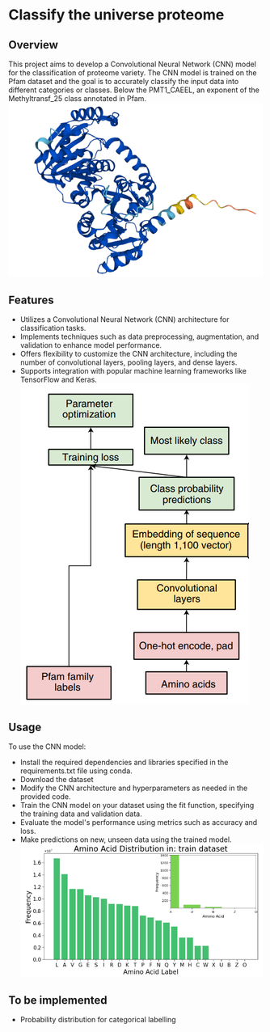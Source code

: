 # Classify the universe proteome
## Overview
This project aims to develop a Convolutional Neural Network (CNN) model for the classification of proteome variety. The CNN model is trained on the Pfam dataset and the goal is to accurately classify the input data into different categories or classes. Below the PMT1_CAEEL, an exponent of the Methyltransf_25 class annotated in Pfam.
![Screenshot](PMT1_CAEEL.png)

## Features
- Utilizes a Convolutional Neural Network (CNN) architecture for classification tasks.
- Implements techniques such as data preprocessing, augmentation, and validation to enhance model performance.
- Offers flexibility to customize the CNN architecture, including the number of convolutional layers, pooling layers, and dense layers.
- Supports integration with popular machine learning frameworks like TensorFlow and Keras.
![Screenshot](workflow.png)
  

## Usage
To use the CNN model:

- Install the required dependencies and libraries specified in the requirements.txt file using conda.
- Download the dataset
- Modify the CNN architecture and hyperparameters as needed in the provided code.
- Train the CNN model on your dataset using the fit function, specifying the training data and validation data.
- Evaluate the model's performance using metrics such as accuracy and loss.
- Make predictions on new, unseen data using the trained model.
![Screenshot](distribution_aminoacid.png)
## To be implemented 
- Probability distribution for categorical labelling

